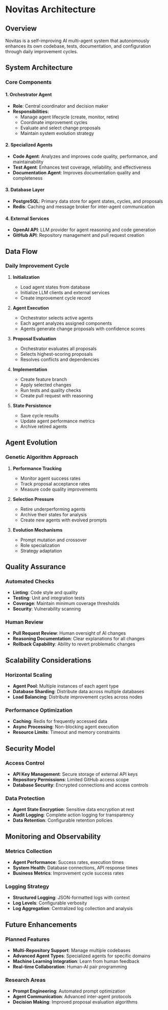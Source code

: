 # Novitas Architecture

## Overview

Novitas is a self-improving AI multi-agent system that autonomously enhances its own codebase, tests, documentation, and configuration through daily improvement cycles.

## System Architecture

### Core Components

#### 1. Orchestrator Agent
- **Role**: Central coordinator and decision maker
- **Responsibilities**:
  - Manage agent lifecycle (create, monitor, retire)
  - Coordinate improvement cycles
  - Evaluate and select change proposals
  - Maintain system evolution strategy

#### 2. Specialized Agents
- **Code Agent**: Analyzes and improves code quality, performance, and maintainability
- **Test Agent**: Enhances test coverage, reliability, and effectiveness
- **Documentation Agent**: Improves documentation quality and completeness

#### 3. Database Layer
- **PostgreSQL**: Primary data store for agent states, cycles, and proposals
- **Redis**: Caching and message broker for inter-agent communication

#### 4. External Services
- **OpenAI API**: LLM provider for agent reasoning and code generation
- **GitHub API**: Repository management and pull request creation

## Data Flow

### Daily Improvement Cycle

1. **Initialization**
   - Load agent states from database
   - Initialize LLM clients and external services
   - Create improvement cycle record

2. **Agent Execution**
   - Orchestrator selects active agents
   - Each agent analyzes assigned components
   - Agents generate change proposals with confidence scores

3. **Proposal Evaluation**
   - Orchestrator evaluates all proposals
   - Selects highest-scoring proposals
   - Resolves conflicts and dependencies

4. **Implementation**
   - Create feature branch
   - Apply selected changes
   - Run tests and quality checks
   - Create pull request with reasoning

5. **State Persistence**
   - Save cycle results
   - Update agent performance metrics
   - Archive retired agents

## Agent Evolution

### Genetic Algorithm Approach

1. **Performance Tracking**
   - Monitor agent success rates
   - Track proposal acceptance rates
   - Measure code quality improvements

2. **Selection Pressure**
   - Retire underperforming agents
   - Archive their states for analysis
   - Create new agents with evolved prompts

3. **Evolution Mechanisms**
   - Prompt mutation and crossover
   - Role specialization
   - Strategy adaptation

## Quality Assurance

### Automated Checks
- **Linting**: Code style and quality
- **Testing**: Unit and integration tests
- **Coverage**: Maintain minimum coverage thresholds
- **Security**: Vulnerability scanning

### Human Review
- **Pull Request Review**: Human oversight of AI changes
- **Reasoning Documentation**: Clear explanations for all changes
- **Rollback Capability**: Ability to revert problematic changes

## Scalability Considerations

### Horizontal Scaling
- **Agent Pool**: Multiple instances of each agent type
- **Database Sharding**: Distribute data across multiple databases
- **Load Balancing**: Distribute improvement cycles across nodes

### Performance Optimization
- **Caching**: Redis for frequently accessed data
- **Async Processing**: Non-blocking agent execution
- **Resource Limits**: Timeout and memory constraints

## Security Model

### Access Control
- **API Key Management**: Secure storage of external API keys
- **Repository Permissions**: Limited GitHub access scope
- **Database Security**: Encrypted connections and access controls

### Data Protection
- **Agent State Encryption**: Sensitive data encryption at rest
- **Audit Logging**: Complete action logging for transparency
- **Data Retention**: Configurable retention policies

## Monitoring and Observability

### Metrics Collection
- **Agent Performance**: Success rates, execution times
- **System Health**: Database connections, API response times
- **Business Metrics**: Improvement cycle success rates

### Logging Strategy
- **Structured Logging**: JSON-formatted logs with context
- **Log Levels**: Configurable verbosity
- **Log Aggregation**: Centralized log collection and analysis

## Future Enhancements

### Planned Features
- **Multi-Repository Support**: Manage multiple codebases
- **Advanced Agent Types**: Specialized agents for specific domains
- **Machine Learning Integration**: Learn from human feedback
- **Real-time Collaboration**: Human-AI pair programming

### Research Areas
- **Prompt Engineering**: Automated prompt optimization
- **Agent Communication**: Advanced inter-agent protocols
- **Decision Making**: Improved proposal evaluation algorithms
